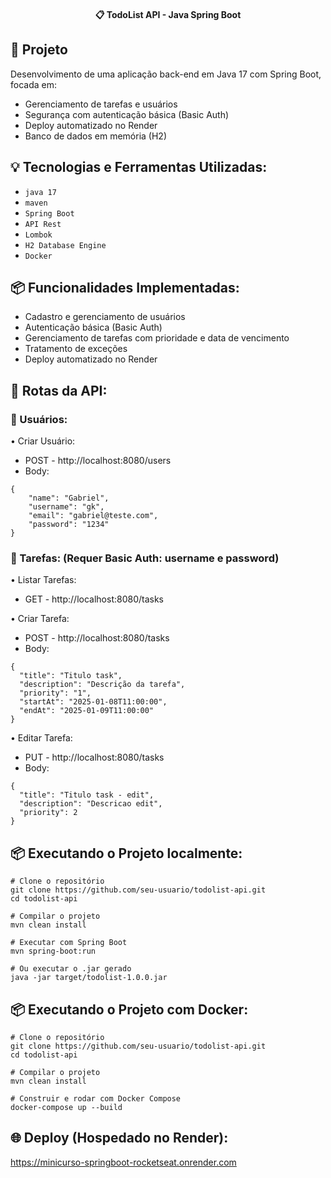 <p align="center" style='margin-top: 20px;'>
  <strong>📋 TodoList API - Java Spring Boot</strong>
</p>

## 🚀 Projeto

Desenvolvimento de uma aplicação back-end em Java 17 com Spring Boot, focada em:

- Gerenciamento de tarefas e usuários
- Segurança com autenticação básica (Basic Auth)
- Deploy automatizado no Render
- Banco de dados em memória (H2)

## 💡 Tecnologias e Ferramentas Utilizadas:

- `java 17`
- `maven`
- `Spring Boot`
- `API Rest`
- `Lombok`
- `H2 Database Engine`
- `Docker`

## 📦 Funcionalidades Implementadas:

- Cadastro e gerenciamento de usuários
- Autenticação básica (Basic Auth)
- Gerenciamento de tarefas com prioridade e data de vencimento
- Tratamento de exceções
- Deploy automatizado no Render

## 📡 Rotas da API:

### 📌 Usuários:

• Criar Usuário:

- POST - http://localhost:8080/users
- Body:

```
{
	"name": "Gabriel",
	"username": "gk",
	"email": "gabriel@teste.com",
	"password": "1234"
}
```

### 📌 Tarefas: (Requer Basic Auth: username e password)

• Listar Tarefas:

- GET - http://localhost:8080/tasks

• Criar Tarefa:

- POST - http://localhost:8080/tasks
- Body:

```
{
  "title": "Titulo task",
  "description": "Descrição da tarefa",
  "priority": "1",
  "startAt": "2025-01-08T11:00:00",
  "endAt": "2025-01-09T11:00:00"
}
```

• Editar Tarefa:

- PUT - http://localhost:8080/tasks
- Body:

```
{
  "title": "Titulo task - edit",
  "description": "Descricao edit",
  "priority": 2
}
```

## 📦 Executando o Projeto localmente:

```
# Clone o repositório
git clone https://github.com/seu-usuario/todolist-api.git
cd todolist-api

# Compilar o projeto
mvn clean install

# Executar com Spring Boot
mvn spring-boot:run

# Ou executar o .jar gerado
java -jar target/todolist-1.0.0.jar
```

## 📦 Executando o Projeto com Docker:

```
# Clone o repositório
git clone https://github.com/seu-usuario/todolist-api.git
cd todolist-api

# Compilar o projeto
mvn clean install

# Construir e rodar com Docker Compose
docker-compose up --build
```

## 🌐 Deploy (Hospedado no Render):

https://minicurso-springboot-rocketseat.onrender.com
